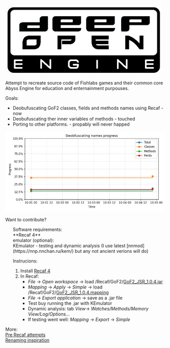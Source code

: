
![Deep Open](/extras/DeepOpen.png)

Attempt to recreate source code of Fishlabs games and their common core Abyss Engine for education and enternainment purpouses.

Goals:
* Deobufuscating GoF2 classes, fields and methods names using Recaf - now
* Deobufuscating ther inner variables of methods - touched
* Porting to other platforms. - propably will never happed

![progress chart](/extras/logger/progress_chart.png)

Want to contribute?
<ul>
Software requirements:<br/>
**Recaf 4**<br/>
emulator (optional):<br/> 
KEmulator - testing and dynamic analysis (I use latest [nnmod](https://nnp.nnchan.ru/kem/) but any not ancient verions will do)

Instrucions:
1. Install [Recaf 4](https://github.com/Col-E/Recaf-Launcher/blob/master/MANUAL.md)
2. In Recaf:
    - *File* -> *Open workspace* -> load /Recaf/GoF2/[GoF2_JSR_1.0.4.jar](/Recaf/GoF2/GoF2_JSR_1.0.4.jar)
    - *Mapping* -> *Apply* -> *Simple* -> load /Recaf/GoF2/[GoF2_JSR_1.0.4.mapping](/Recaf/GoF2/GoF2_JSR_1.0.4.mapping)
    - *File* -> *Export application* -> save as a .jar file
    - Test buy running the .jar with KEmulator
    - Dynamic analysis:  tab *View*->  *Watches/Methods/Memory View/Log/Options...*
    - If testing went well: *Mapping* -> *Export* -> *Simple*
</ul>

More: <br/>
[Pre Recaf attempts](/src/README.md)<br/>
[Renaming inspiration](/extras/gof2-1.0.1-ios-symbols/README.md)
